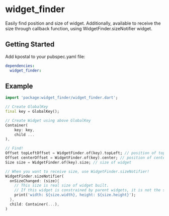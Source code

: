 # widget_finder

Easily find position and size of widget.
Additionally, available to receive the size through callback function, using WidgetFinder.sizeNotifier widget.

## Getting Started

Add kpostal to your pubspec.yaml file:
```yaml
dependencies:
  widget_finder:
```

## Example

```dart
import 'package:widget_finder/widget_finder.dart';

// Create GlobalKey
final key = GlobalKey();

// Create Widget using above GlobalKey
Container(
    key: key,
    child ...
),

// Find!
Offset topLeftOffset = WidgetFinder.of(key).topLeft; // position of topLeft point
Offset centerOffset = WidgetFinder.of(key).center; // position of center point
Size size = WidgetFinder.of(key).size; // size of widget

// When you want to receive size, use WidgetFinder.sizeNotifier!
WidgetFinder.sizeNotifier(
  onSizeChanged: (size){
    // This size is real size of widget built.
    // If this widget is constrained by parent widgets, it is not the same size as set in the child widget.
    print('width: ${size.width}, height: ${size.height}');
  },
  child: Container(...),
)
```